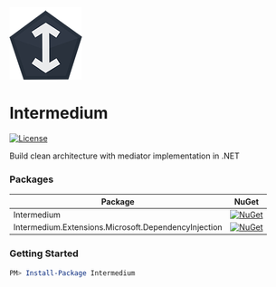 [![Logo](https://raw.githubusercontent.com/alexander-trishin/Intermedium/master/build/logo_128x128.png)](https://github.com/alexander-trishin/Intermedium/blob/master/build/logo_128x128.png)

Intermedium
=====

[![License](https://img.shields.io/github/license/alexander-trishin/Intermedium)](https://github.com/alexander-trishin/Intermedium/blob/master/LICENSE)

Build clean architecture with mediator implementation in .NET

### Packages

| Package | NuGet |
| ------- | ----- |
| Intermedium | [![NuGet](https://img.shields.io/nuget/v/Intermedium)](https://www.nuget.org/packages/Intermedium) |
| Intermedium.Extensions.Microsoft.DependencyInjection | [![NuGet](https://img.shields.io/nuget/v/Intermedium.Extensions.Microsoft.DependencyInjection)](https://www.nuget.org/packages/Intermedium.Extensions.Microsoft.DependencyInjection) |

### Getting Started

```powershell
PM> Install-Package Intermedium
```
